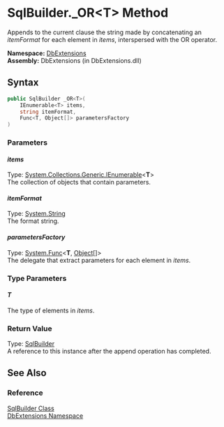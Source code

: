 SqlBuilder._OR&lt;T> Method
===========================
Appends to the current clause the string made by concatenating an *itemFormat* for each element in *items*, interspersed with the OR operator.

**Namespace:** [DbExtensions][1]  
**Assembly:** DbExtensions (in DbExtensions.dll)

Syntax
------

```csharp
public SqlBuilder _OR<T>(
	IEnumerable<T> items,
	string itemFormat,
	Func<T, Object[]> parametersFactory
)

```

### Parameters

#### *items*
Type: [System.Collections.Generic.IEnumerable][2]&lt;**T**>  
The collection of objects that contain parameters.

#### *itemFormat*
Type: [System.String][3]  
The format string.

#### *parametersFactory*
Type: [System.Func][4]&lt;**T**, [Object][5][]>  
The delegate that extract parameters for each element in *items*.

### Type Parameters

#### *T*
The type of elements in *items*.

### Return Value
Type: [SqlBuilder][6]  
A reference to this instance after the append operation has completed.

See Also
--------

### Reference
[SqlBuilder Class][6]  
[DbExtensions Namespace][1]  

[1]: ../README.md
[2]: http://msdn.microsoft.com/en-us/library/9eekhta0
[3]: http://msdn.microsoft.com/en-us/library/s1wwdcbf
[4]: http://msdn.microsoft.com/en-us/library/bb549151
[5]: http://msdn.microsoft.com/en-us/library/e5kfa45b
[6]: README.md